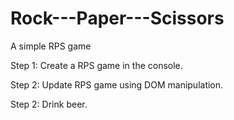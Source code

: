 # Rock---Paper---Scissors
A simple RPS game

Step 1: Create a RPS game in the console.

Step 2: Update RPS game using DOM manipulation.

Step 2: Drink beer.
